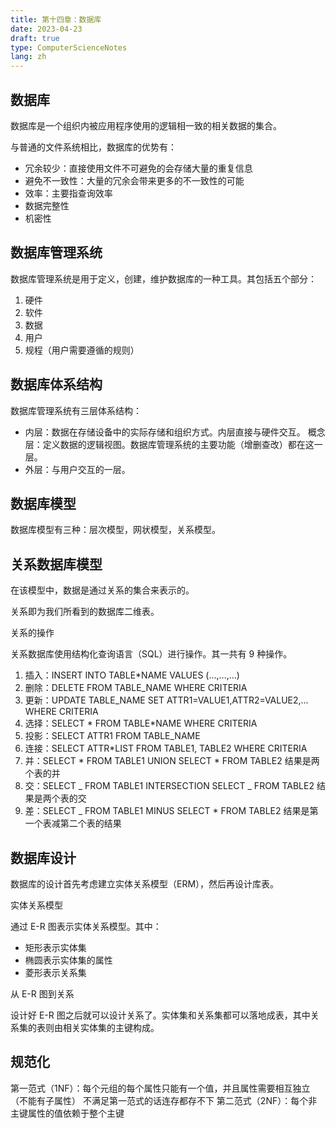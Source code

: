 ```yaml
---
title: 第十四章：数据库
date: 2023-04-23
draft: true
type: ComputerScienceNotes
lang: zh
---
```


## 数据库

数据库是一个组织内被应用程序使用的逻辑相一致的相关数据的集合。

与普通的文件系统相比，数据库的优势有：

- 冗余较少：直接使用文件不可避免的会存储大量的重复信息
- 避免不一致性：大量的冗余会带来更多的不一致性的可能
- 效率：主要指查询效率
- 数据完整性
- 机密性

## 数据库管理系统

数据库管理系统是用于定义，创建，维护数据库的一种工具。其包括五个部分：

1. 硬件
2. 软件
3. 数据
4. 用户
5. 规程（用户需要遵循的规则）

## 数据库体系结构

数据库管理系统有三层体系结构：

- 内层：数据在存储设备中的实际存储和组织方式。内层直接与硬件交互。
  概念层：定义数据的逻辑视图。数据库管理系统的主要功能（增删查改）都在这一层。
- 外层：与用户交互的一层。

## 数据库模型

数据库模型有三种：层次模型，网状模型，关系模型。

## 关系数据库模型

在该模型中，数据是通过关系的集合来表示的。

关系即为我们所看到的数据库二维表。

关系的操作

关系数据库使用结构化查询语言（SQL）进行操作。其一共有 9 种操作。

1. 插入：INSERT INTO TABLE\*NAME VALUES (...,...,...)
2. 删除：DELETE FROM TABLE_NAME WHERE CRITERIA
3. 更新：UPDATE TABLE_NAME SET ATTR1=VALUE1,ATTR2=VALUE2,... WHERE CRITERIA
4. 选择：SELECT * FROM TABLE*NAME WHERE CRITERIA
5. 投影：SELECT ATTR1 FROM TABLE_NAME
6. 连接：SELECT ATTR\*LIST FROM TABLE1, TABLE2 WHERE CRITERIA
7. 并：SELECT \* FROM TABLE1 UNION SELECT \* FROM TABLE2 结果是两个表的并
8. 交：SELECT _ FROM TABLE1 INTERSECTION SELECT _ FROM TABLE2 结果是两个表的交
9. 差：SELECT \_ FROM TABLE1 MINUS SELECT \* FROM TABLE2 结果是第一个表减第二个表的结果

## 数据库设计

数据库的设计首先考虑建立实体关系模型（ERM），然后再设计库表。

实体关系模型

通过 E-R 图表示实体关系模型。其中：

- 矩形表示实体集
- 椭圆表示实体集的属性
- 菱形表示关系集

从 E-R 图到关系

设计好 E-R 图之后就可以设计关系了。实体集和关系集都可以落地成表，其中关系集的表则由相关实体集的主键构成。

## 规范化

第一范式（1NF）：每个元组的每个属性只能有一个值，并且属性需要相互独立（不能有子属性）
不满足第一范式的话连存都存不下
第二范式（2NF）：每个非主键属性的值依赖于整个主键
